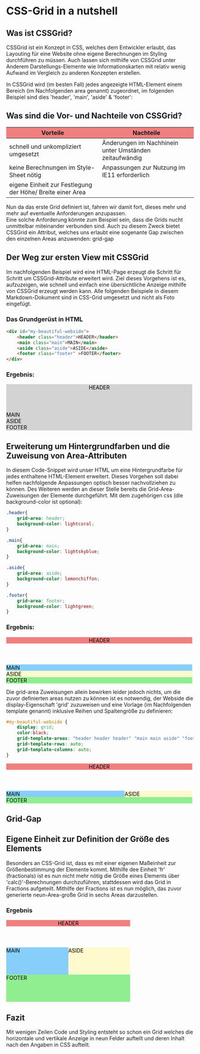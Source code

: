 # CSS-Grid in a nutshell

## Was ist CSSGrid?
CSSGrid ist ein Konzept in CSS, welches dem Entwickler erlaubt, das Layouting für eine Website ohne eigene Berechnungen im Styling durchführen zu müssen. 
Auch lassen sich mithilfe von CSSGrid unter Anderem Darstellungs-Elemente wie Informationskarten mit relativ wenig Aufwand im Vergleich zu anderen Konzepten erstellen.

In CSSGrid wird (im besten Fall) jedes angezeigte HTML-Element einem Bereich (im Nachfolgenden area genannt) zugeordnet, im folgenden Beispiel sind dies 'header', 'main', 'aside' & 'footer':

## Was sind die Vor- und Nachteile von CSSGrid?

| Vorteile                                                      | Nachteile                                             |
| ------------------------------------------------------------- |-------------------------------------------------------| 
| schnell und unkompliziert umgesetzt                           | Änderungen im Nachhinein unter Umständen zeitaufwändig|
| keine Berechnungen im Style-Sheet nötig                       | Anpassungen zur Nutzung im IE11 erforderlich          |
| eigene Einheit zur Festlegung der Höhe/ Breite einer Area     |                                                       |


Nun da das erste Grid definiert ist, fahren wir damit fort, dieses mehr und mehr auf eventuelle Anforderungen anzupassen. <br>
Eine solche Anforderung könnte zum Beispiel sein, dass die Grids nucht unmittelbar miteinander verbunden sind. Auch zu diesem
 Zweck bietet CSSGrid ein Attribut, welches uns erlaubt eine sogenante Gap zwischen den einzelnen Areas anzuwenden: grid-gap


## Der Weg zur ersten View mit CSSGrid

Im nachfolgenden Beispiel wird eine HTML-Page erzeugt die Schritt für Schritt um CSSGrid-Attribute erweitert wird. Ziel dieses Vorgehens ist es, aufzuzeigen, wie schnell und einfach eine übersichtliche Anzeige mithilfe von CSSGrid erzeugt werden kann. Alle folgenden Beispiele in diesem Markdown-Dokument sind in CSS-Grid umgesetzt und nicht als Foto eingefügt.  

### Das Grundgerüst in HTML



```html 
<div id="my-beautiful-webside">
    <header class="header">HEADER</header>
    <main class="main">MAIN</main>
    <aside class="aside">ASIDE</aside>
    <footer class="footer" >FOOTER</footer>
</div>
``` 

### Ergebnis:

<style>
    #my-beautiful-webside1{
        max-width: 500px;
        max-height: 500px;
        background-color: lightgrey;
        color: black;
    }
</style>
<div id="my-beautiful-webside1">
    <header class="header1">HEADER</header>
    <main class="main1">MAIN</main>
    <aside class="aside1">ASIDE</aside>
    <footer class="footer1" >FOOTER</footer>
</div>


## Erweiterung um Hintergrundfarben und die Zuweisung von Area-Attributen

In diesem Code-Snippet wird unser HTML um eine Hintergrundfarbe für jedes enthaltene HTML-Element erweitert. Dieses Vorgehen soll dabei helfen nachfolgende Anpassungen optisch besser nachvollziehen zu können. 
Des Weiteren werden an dieser Stelle bereits die Grid-Area-Zuweisungen der Elemente durchgeführt. 
Mit dem zugehörigen css (die background-color ist optional):

```css
.header{
    grid-area: header;
    background-color: lightcoral;
}

.main{
    grid-area: main;
    background-color: lightskyblue;
}

.aside{
    grid-area: aside;
    background-color: lemonchiffon;
}

.footer{
    grid-area: footer;
    background-color: lightgreen;
}
```

### Ergebnis:
<style>
#my-beautiful-webside2{
    max-width: 500px;
    max-height: 500px;
    color: black;
}

.header2{
    grid-area: header;
    background-color: lightcoral;
}

.main2{
    grid-area: main;
    background-color: lightskyblue;
}

.aside2{
    grid-area: aside;
    background-color: lemonchiffon;
}

.footer2{
    grid-area: footer;
    background-color: lightgreen;
}
</style>
<div id="my-beautiful-webside2">
    <header class="header2">HEADER</header>
    <main class="main2">MAIN</main>
    <aside class="aside2">ASIDE</aside>
    <footer class="footer2" >FOOTER</footer>
</div>

Die grid-area Zuweisungen allein bewirken leider jedoch nichts, um die zuvor definierten areas nutzen zu können ist es notwendig, der Webside die display-Eigenschaft 'grid' zuzuweisen und eine Vorlage (im Nachfolgenden template genannt) inklusive Reihen und Spaltengröße zu definieren: 

```css
#my-beautiful-webside {
    display: grid;
    color:black;
    grid-template-areas: "header header header" "main main aside" "footer footer footer";
    grid-template-rows: auto;
    grid-template-columns: auto;
}
```

<style>
#my-beautiful-webside {
    display: grid;
    max-width: 500px;
    max-height: 500px;
    color:black;
    grid-template-areas: "header header header" "main main aside" "footer footer footer";
    grid-template-rows: auto;
    grid-template-columns: auto;
}

.header{
    grid-area: header;
    background-color: lightcoral;
}

.main{
    grid-area: main;
    background-color: lightskyblue;
}

.aside{
    grid-area: aside;
    background-color: lemonchiffon;
}

.footer{
    grid-area: footer;
    background-color: lightgreen;
}
</style>
<div id="my-beautiful-webside">
    <header class="header">HEADER</header>
    <main class="main">MAIN</main>
    <aside class="aside">ASIDE</aside>
    <footer class="footer" >FOOTER</footer>
</div>

## Grid-Gap

## Eigene Einheit zur Definition der Größe des Elements

Besonders an CSS-Grid ist, dass es mit einer eigenen Maßeinheit zur Größenbestimmung der Elemente kommt. Mithilfe dee Einheit 'fr' (fractionals) ist es nun nicht mehr nötig die Größe eines Elements über 'calc()'-Berechnungen durchzuführen, stattdessen wird das Grid in Fractions aufgeteilt.
Mithilfe der Fractions ist es nun möglich, das zuvor generierte neun-Area-große Grid in sechs Areas darzustellen.

### Ergebnis
<style>
#my-beautiful-webside-fr {
    display: grid;
    max-width: 500px;
    max-height: 500px;
    color:black;
    grid-template-areas: "header header" "main aside" "footer footer";
    grid-template-rows: 1fr 1fr 1fr;
    grid-template-columns: 1fr 1fr 1fr;
}

.header-fr{
    grid-area: header;
    background-color: lightcoral;
}

.main-fr{
    grid-area: main;
    background-color: lightskyblue;
}

.aside-fr{
    grid-area: aside;
    background-color: lemonchiffon;
}

.footer-fr{
    grid-area: footer;
    background-color: lightgreen;
}
</style>
<div id="my-beautiful-webside-fr">
    <header class="header-fr">HEADER</header>
    <main class="main-fr">MAIN</main>
    <aside class="aside-fr">ASIDE</aside>
    <footer class="footer-fr" >FOOTER</footer>
</div>

## Fazit

Mit wenigen Zeilen Code und Styling entsteht so schon ein Grid welches die horizontale und vertikale Anzeige in neun Felder aufteilt und deren Inhalt nach den Angaben in CSS aufteilt.
